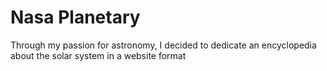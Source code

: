 # Nasa Planetary

Through my passion for astronomy, I decided to dedicate an encyclopedia about the solar system in a website format
